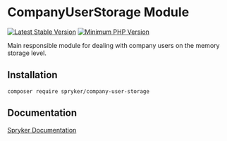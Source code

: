 # CompanyUserStorage Module
[![Latest Stable Version](https://poser.pugx.org/spryker/company-user-storage/v/stable.svg)](https://packagist.org/packages/spryker/company-user-storage)
[![Minimum PHP Version](https://img.shields.io/badge/php-%3E%3D%208.2-8892BF.svg)](https://php.net/)

Main responsible module for dealing with company users on the memory storage level.

## Installation

```
composer require spryker/company-user-storage
```

## Documentation

[Spryker Documentation](https://docs.spryker.com)
